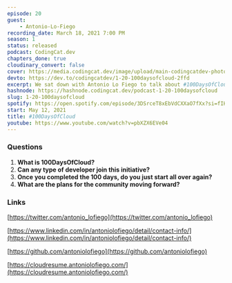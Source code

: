 ```yaml
---
episode: 20
guest: 
    - Antonio-Lo-Fiego
recording_date: March 18, 2021 7:00 PM
season: 1
status: released
podcast: CodingCat.dev
chapters_done: true
cloudinary_convert: false
cover: https://media.codingcat.dev/image/upload/main-codingcatdev-photo/skkbgf5bix76a04zhzqp.png
devto: https://dev.to/codingcatdev/1-20-100daysofcloud-2ffd
excerpt: We sat down with Antonio Lo Fiego to talk about #100DaysOfCloud, how it started and what is coming next.
hashnode: https://hashnode.codingcat.dev/podcast-1-20-100daysofcloud
slug: 1-20-100daysofcloud
spotify: https://open.spotify.com/episode/3DSrceT8xEbVdCXXaO7fXx?si=fIHFdR8BSu-rBriXimPhEg
start: May 12, 2021
title: #100DaysOfCloud
youtube: https://www.youtube.com/watch?v=pbXZX6EVe04
---
```


### Questions

1. **What is 100DaysOfCloud?**
2. **Can any type of developer join this initiative?**
3. **Once you completed the 100 days, do you just start all over again?**
4. **What are the plans for the community moving forward?**

### Links

[https://twitter.com/antonio_lofiego](https://twitter.com/antonio_lofiego)

[https://www.linkedin.com/in/antoniolofiego/detail/contact-info/](https://www.linkedin.com/in/antoniolofiego/detail/contact-info/)

[https://github.com/antoniolofiego](https://github.com/antoniolofiego)

[https://cloudresume.antoniolofiego.com/](https://cloudresume.antoniolofiego.com/)